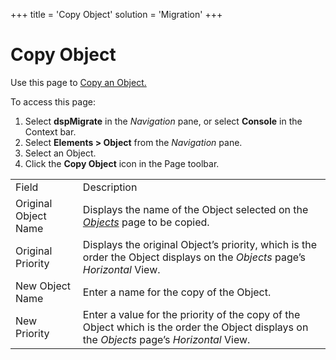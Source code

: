+++
title = 'Copy Object'
solution = 'Migration'
+++

# Copy Object

<div class="use">

Use this page to [Copy an Object.](../Use_Cases/Copy_Elements#Copy3)

</div>

To access this page:

1.  Select <span style="font-weight: bold;">dspMigrate</span> in the
    <span style="font-style: italic;">Navigation</span> pane, or select
    <span style="font-weight: bold;">Console</span> in the Context bar.
2.  Select <span style="font-weight: bold;">Elements \> Object</span>
    from the <span style="font-style: italic;">Navigation</span> pane.
3.  Select an Object.
4.  Click the <span style="font-weight: bold;">Copy Object</span> icon
    in the Page
toolbar.

|                      |                                                                                                                                            |
| -------------------- | ------------------------------------------------------------------------------------------------------------------------------------------ |
| Field                | Description                                                                                                                                |
| Original Object Name | Displays the name of the Object selected on the *[Objects](Objects_H)* page to be copied.                                              |
| Original Priority    | Displays the original Object’s priority, which is the order the Object displays on the *Objects* page’s *Horizontal* View.                 |
| New Object Name      | Enter a name for the copy of the Object.                                                                                                   |
| New Priority         | Enter a value for the priority of the copy of the Object which is the order the Object displays on the *Objects* page’s *Horizontal* View. |
